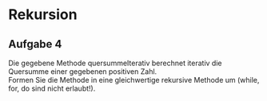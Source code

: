 <h1>Rekursion</h1>
<h2>Aufgabe 4</h2>
<p>
Die gegebene Methode quersummeIterativ berechnet iterativ die Quersumme einer gegebenen positiven Zahl.
<br>
Formen Sie die Methode in eine gleichwertige rekursive Methode um (while, for, do sind nicht erlaubt!).
</p>